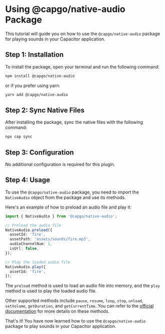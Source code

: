 # Using @capgo/native-audio Package

This tutorial will guide you on how to use the `@capgo/native-audio` package for playing sounds in your Capacitor application.

## Step 1: Installation

To install the package, open your terminal and run the following command:

```bash
npm install @capgo/native-audio
```

or if you prefer using yarn:

```bash
yarn add @capgo/native-audio
```

## Step 2: Sync Native Files

After installing the package, sync the native files with the following command:

```bash
npx cap sync
```

## Step 3: Configuration

No additional configuration is required for this plugin.

## Step 4: Usage

To use the `@capgo/native-audio` package, you need to import the `NativeAudio` object from the package and use its methods.

Here's an example of how to preload an audio file and play it:

```typescript
import { NativeAudio } from '@capgo/native-audio';

// Preload the audio file
NativeAudio.preload({
  assetId: 'fire',
  assetPath: 'assets/sounds/fire.mp3',
  audioChannelNum: 1,
  isUrl: false,
});

// Play the loaded audio file
NativeAudio.play({
  assetId: 'fire',
});
```

The `preload` method is used to load an audio file into memory, and the `play` method is used to play the loaded audio file.

Other supported methods include `pause`, `resume`, `loop`, `stop`, `unload`, `setVolume`, `getDuration`, and `getCurrentTime`. You can refer to the [official documentation](https://github.com/Cap-go/native-audio/blob/main/README.md) for more details on these methods.

That's it! You have now learned how to use the `@capgo/native-audio` package to play sounds in your Capacitor application.